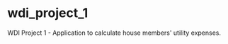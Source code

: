 wdi_project_1
=============

WDI Project 1 - Application to calculate house members' utility expenses. 
